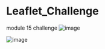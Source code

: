 # Leaflet_Challenge
module 15 challenge
![image](https://user-images.githubusercontent.com/45497824/231897985-33d95b4d-71a4-48d0-b529-4c5a517edcd7.png)


![image](https://user-images.githubusercontent.com/45497824/231898037-7b666a8d-bb8f-4d6d-a56e-23a843fb17fd.png)

